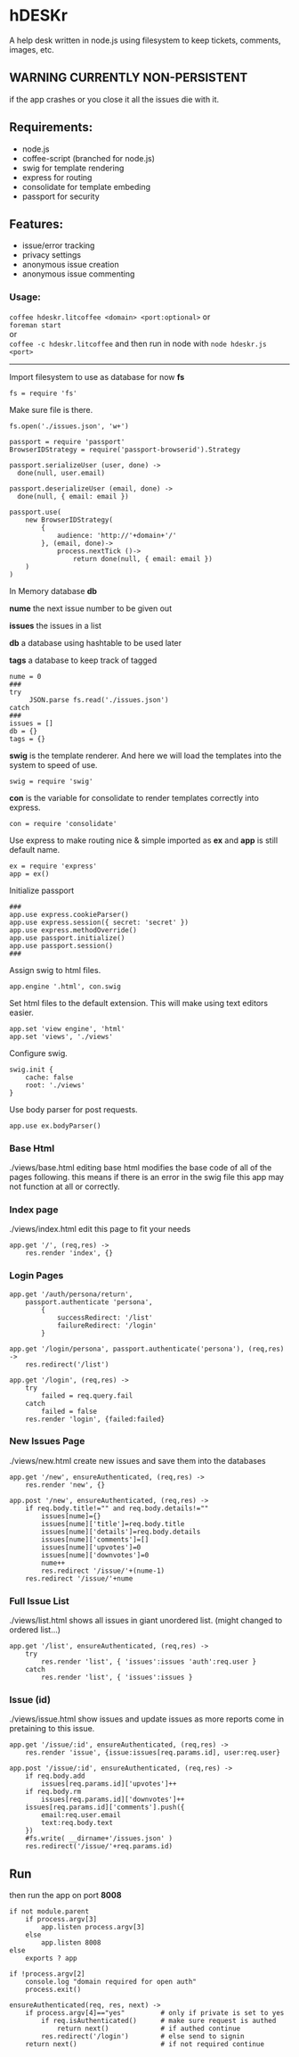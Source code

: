# hDESKr
A help desk written in node.js using filesystem to keep tickets, comments, images, etc.

## WARNING CURRENTLY NON-PERSISTENT
if the app crashes or you close it all the issues die with it.

## Requirements:
- node.js
- coffee-script (branched for node.js)
- swig for template rendering
- express for routing
- consolidate for template embeding
- passport for security

## Features:
- issue/error tracking
- privacy settings
 - anonymous issue creation
 - anonymous issue commenting

### Usage:
`coffee hdeskr.litcoffee <domain> <port:optional>`
or  
`foreman start`  
or  
`coffee -c hdeskr.litcoffee` and then run in node with `node hdeskr.js <port>`

<hr />

Import filesystem to use as database for now **fs**

    fs = require 'fs'

Make sure file is there.

    fs.open('./issues.json', 'w+')

    passport = require 'passport'
    BrowserIDStrategy = require('passport-browserid').Strategy
    
    passport.serializeUser (user, done) ->
      done(null, user.email)

    passport.deserializeUser (email, done) ->
      done(null, { email: email })
    
    passport.use(
        new BrowserIDStrategy(
            {
                audience: 'http://'+domain+'/'
            }, (email, done)->
                process.nextTick ()->
                    return done(null, { email: email })
        )
    )

In Memory database **db**

**nume** the next issue number to be given out

**issues** the issues in a list

**db** a database using hashtable to be used later

**tags** a database to keep track of tagged

    nume = 0
    ###
    try
         JSON.parse fs.read('./issues.json')
    catch
    ###
    issues = []
    db = {}
    tags = {}

**swig** is the template renderer. And here we will
load the templates into the system to speed of use.

    swig = require 'swig'

**con** is the variable for consolidate to
render templates correctly into express.

    con = require 'consolidate'

Use express to make routing nice & simple
imported as **ex** and **app** is still
default name.

    ex = require 'express'
    app = ex()

Initialize passport

    ###
    app.use express.cookieParser()
    app.use express.session({ secret: 'secret' })
    app.use express.methodOverride()
    app.use passport.initialize()
    app.use passport.session()
    ###

Assign swig to html files.

    app.engine '.html', con.swig

Set html files to the default extension.
This will make using text editors easier.

    app.set 'view engine', 'html'
    app.set 'views', './views'

Configure swig.

    swig.init {
        cache: false
        root: './views'
    }


Use body parser for post requests.

    app.use ex.bodyParser()

### Base Html
./views/base.html
editing base html modifies the base code of all of the pages following.
this means if there is an error in the swig file this app may not function at all or correctly.

### Index page
./views/index.html
edit this page to fit your needs

    app.get '/', (req,res) ->
        res.render 'index', {}

### Login Pages

    app.get '/auth/persona/return',
        passport.authenticate 'persona',
            {
                successRedirect: '/list'
                failureRedirect: '/login'
            }

    app.get '/login/persona', passport.authenticate('persona'), (req,res) ->
        res.redirect('/list')

    app.get '/login', (req,res) ->
        try
            failed = req.query.fail
        catch
            failed = false
        res.render 'login', {failed:failed}

### New Issues Page
./views/new.html
create new issues and save them into the databases

    app.get '/new', ensureAuthenticated, (req,res) ->
        res.render 'new', {}

    app.post '/new', ensureAuthenticated, (req,res) ->
        if req.body.title!="" and req.body.details!=""
            issues[nume]={}
            issues[nume]['title']=req.body.title
            issues[nume]['details']=req.body.details
            issues[nume]['comments']=[]
            issues[nume]['upvotes']=0
            issues[nume]['downvotes']=0
            nume++
            res.redirect '/issue/'+(nume-1)
        res.redirect '/issue/'+nume

### Full Issue List
./views/list.html
shows all issues in giant unordered list. (might changed to ordered list...)

    app.get '/list', ensureAuthenticated, (req,res) ->
        try
            res.render 'list', { 'issues':issues 'auth':req.user }
        catch
            res.render 'list', { 'issues':issues }

### Issue (id)
./views/issue.html
show issues and update issues as more reports come in pretaining to this issue.

    app.get '/issue/:id', ensureAuthenticated, (req,res) ->
        res.render 'issue', {issue:issues[req.params.id], user:req.user}
    
    app.post '/issue/:id', ensureAuthenticated, (req,res) ->
        if req.body.add
            issues[req.params.id]['upvotes']++
        if req.body.rm
            issues[req.params.id]['downvotes']++
        issues[req.params.id]['comments'].push({
            email:req.user.email
            text:req.body.text
        })
        #fs.write( __dirname+'/issues.json' )
        res.redirect('/issue/'+req.params.id)

## Run
then run the app on port **8008**

    if not module.parent
        if process.argv[3]
            app.listen process.argv[3]
        else
            app.listen 8008
    else
        exports ? app
    
    if !process.argv[2]
        console.log "domain required for open auth"
        process.exit()
    
    ensureAuthenticated(req, res, next) ->
        if process.argv[4]=="yes"         # only if private is set to yes
            if req.isAuthenticated()      # make sure request is authed
                return next()             # if authed continue
            res.redirect('/login')        # else send to signin
        return next()                     # if not required continue